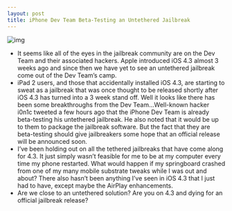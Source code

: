 ```yaml
---
layout: post
title: iPhone Dev Team Beta-Testing an Untethered Jailbreak
---
```

![img](http://media.idownloadblog.com/wp-content/uploads/2011/03/ionic-twitter.png)
* It seems like all of the eyes in the jailbreak community are on the Dev Team and their associated hackers. Apple introduced iOS 4.3 almost 3 weeks ago and since then we have yet to see an untethered jailbreak come out of the Dev Team’s camp.
* iPad 2 users, and those that accidentally installed iOS 4.3, are starting to sweat as a jailbreak that was once thought to be released shortly after iOS 4.3 has turned into a 3 week stand off. Well it looks like there has been some breakthroughs from the Dev Team…Well-known hacker i0n1c tweeted a few hours ago that the iPhone Dev Team is already beta-testing his untethered jailbreak. He also noted that it would be up to them to package the jailbreak software. But the fact that they are beta-testing should give jailbreakers some hope that an official release will be announced soon.
* I’ve been holding out on all the tethered jailbreaks that have come along for 4.3. It just simply wasn’t feasible for me to be at my computer every time my phone restarted. What would happen if my springboard crashed from one of my many mobile substrate tweaks while I was out and about? There also hasn’t been anything I’ve seen in iOS 4.3 that I just had to have, except maybe the AirPlay enhancements.
* Are we close to an untethered solution? Are you on 4.3 and dying for an official jailbreak release?

